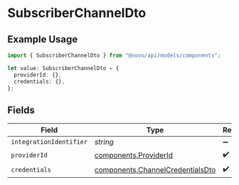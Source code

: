# SubscriberChannelDto

## Example Usage

```typescript
import { SubscriberChannelDto } from "@novu/api/models/components";

let value: SubscriberChannelDto = {
  providerId: {},
  credentials: {},
};
```

## Fields

| Field                                                                                | Type                                                                                 | Required                                                                             | Description                                                                          |
| ------------------------------------------------------------------------------------ | ------------------------------------------------------------------------------------ | ------------------------------------------------------------------------------------ | ------------------------------------------------------------------------------------ |
| `integrationIdentifier`                                                              | *string*                                                                             | :heavy_minus_sign:                                                                   | N/A                                                                                  |
| `providerId`                                                                         | [components.ProviderId](../../models/components/providerid.md)                       | :heavy_check_mark:                                                                   | N/A                                                                                  |
| `credentials`                                                                        | [components.ChannelCredentialsDto](../../models/components/channelcredentialsdto.md) | :heavy_check_mark:                                                                   | N/A                                                                                  |